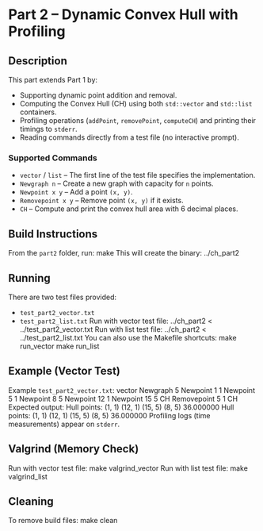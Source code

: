 # Part 2 – Dynamic Convex Hull with Profiling
## Description
This part extends Part 1 by:
- Supporting dynamic point addition and removal.
- Computing the Convex Hull (CH) using both `std::vector` and `std::list` containers.
- Profiling operations (`addPoint`, `removePoint`, `computeCH`) and printing their timings to `stderr`.
- Reading commands directly from a test file (no interactive prompt).
### Supported Commands
- `vector` / `list` – The first line of the test file specifies the implementation.
- `Newgraph n` – Create a new graph with capacity for `n` points.
- `Newpoint x y` – Add a point `(x, y)`.
- `Removepoint x y` – Remove point `(x, y)` if it exists.
- `CH` – Compute and print the convex hull area with 6 decimal places.
## Build Instructions
From the `part2` folder, run:
    make
This will create the binary:
    ../ch_part2
## Running
There are two test files provided:
- `test_part2_vector.txt`
- `test_part2_list.txt`
Run with vector test file:
    ../ch_part2 < ../test_part2_vector.txt
Run with list test file:
    ../ch_part2 < ../test_part2_list.txt
You can also use the Makefile shortcuts:
    make run_vector
    make run_list
## Example (Vector Test)
Example `test_part2_vector.txt`:
    vector
    Newgraph 5
    Newpoint 1 1
    Newpoint 5 1
    Newpoint 8 5
    Newpoint 12 1
    Newpoint 15 5
    CH
    Removepoint 5 1
    CH
Expected output:
    Hull points:
    (1, 1)
    (12, 1)
    (15, 5)
    (8, 5)
    36.000000
    Hull points:
    (1, 1)
    (12, 1)
    (15, 5)
    (8, 5)
    36.000000
Profiling logs (time measurements) appear on `stderr`.
## Valgrind (Memory Check)
Run with vector test file:
    make valgrind_vector
Run with list test file:
    make valgrind_list
## Cleaning
To remove build files:
    make clean

